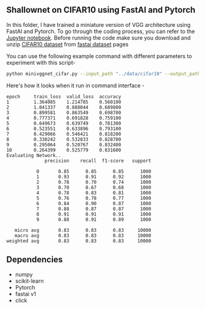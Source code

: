 ## Shallownet on CIFAR10 using FastAI and Pytorch

In this folder, I have trained a miniature version of VGG architecture using FastAI and Pytorch. To go through the coding process, you can refer to the [Jupyter notebook](https://nbviewer.jupyter.org/github/aayushmnit/Deep_learning_explorations/blob/master/6_MiniVggnet_fastai/MiniVggNet%20using%20FastAI.ipynb). Before running the code make sure you download and unzip [CIFAR10 dataset](https://s3.amazonaws.com/fast-ai-imageclas/cifar10.tgz) from [fastai dataset](https://course.fast.ai/datasets) pages

You can use the following example command with different parameters to experiment with this script-
```bash
python minivggnet_cifar.py --input_path "../data/cifar10" --output_path "./" --epochs 10 --learning_rate 1e-3 --batch_size 64 --batch_norm True
```

Here's how it looks when it run in command interface - 
```
epoch     train_loss  valid_loss  accuracy
1         1.364085    1.214785    0.560100
2         1.041337    0.888044    0.689800
3         0.899581    0.863549    0.698700
4         0.777371    0.691828    0.759100
5         0.649673    0.639749    0.781300
6         0.523551    0.633896    0.793100
7         0.429066    0.546421    0.818200
8         0.330242    0.532833    0.828700
9         0.295064    0.520767    0.832400
10        0.264399    0.525779    0.831600
Evaluating Network..
              precision    recall  f1-score   support

           0       0.85      0.85      0.85      1000
           1       0.93      0.91      0.92      1000
           2       0.78      0.70      0.74      1000
           3       0.70      0.67      0.68      1000
           4       0.78      0.83      0.81      1000
           5       0.76      0.78      0.77      1000
           6       0.84      0.90      0.87      1000
           7       0.88      0.87      0.87      1000
           8       0.91      0.91      0.91      1000
           9       0.88      0.91      0.89      1000

   micro avg       0.83      0.83      0.83     10000
   macro avg       0.83      0.83      0.83     10000
weighted avg       0.83      0.83      0.83     10000
```

## Dependencies
- numpy
- scikit-learn
- Pytorch
- fastai v1
- click
